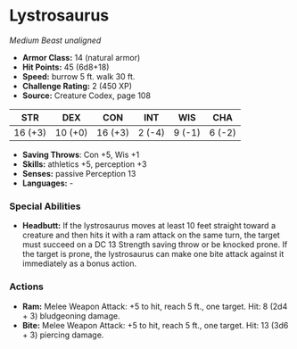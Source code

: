 # Lystrosaurus

*Medium* *Beast* *unaligned*

- **Armor Class:** 14 (natural armor)
- **Hit Points:** 45 (6d8+18)
- **Speed:** burrow 5 ft. walk 30 ft.
- **Challenge Rating:** 2 (450 XP)
- **Source:** Creature Codex, page 108

| STR | DEX | CON | INT | WIS | CHA |
| --- | --- | --- | --- | --- | --- |
| 16 (+3) | 10 (+0) | 16 (+3) | 2 (-4) | 9 (-1) | 6 (-2) |

- **Saving Throws**: Con +5, Wis +1
- **Skills:** athletics +5, perception +3
- **Senses:** passive Perception 13
- **Languages:** -

### Special Abilities

- **Headbutt:** If the lystrosaurus moves at least 10 feet straight toward a creature and then hits it with a ram attack on the same turn, the target must succeed on a DC 13 Strength saving throw or be knocked prone. If the target is prone, the lystrosaurus can make one bite attack against it immediately as a bonus action.

### Actions

- **Ram:** Melee Weapon Attack: +5 to hit, reach 5 ft., one target. Hit: 8 (2d4 + 3) bludgeoning damage.
- **Bite:** Melee Weapon Attack: +5 to hit, reach 5 ft., one target. Hit: 13 (3d6 + 3) piercing damage.


